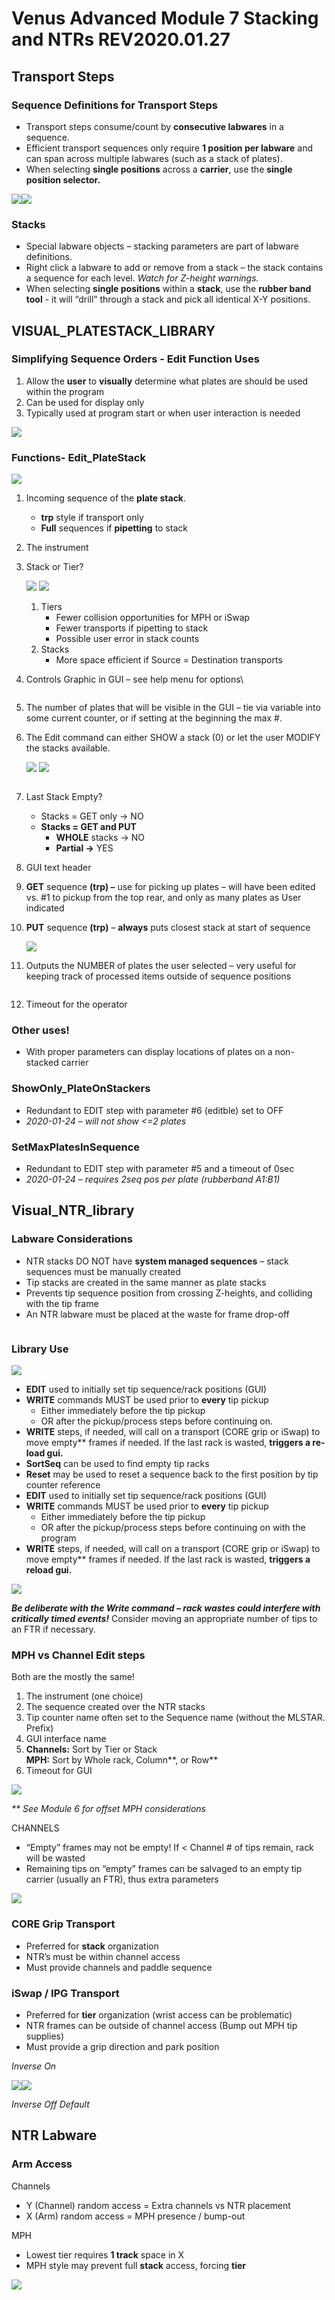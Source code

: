# Venus Advanced Module 7 Stacking and NTRs REV2020.01.27

## Transport Steps

### Sequence Definitions for Transport Steps

* Transport steps consume/count by **consecutive labwares** in a sequence.
* Efficient transport sequences only require **1 position per labware** and can span across multiple labwares (such as a stack of plates).
* When selecting **single positions** across a **carrier**, use the **single position selector.**

![](<../../../.gitbook/assets/0 (1) (1) (1).png>)![](<../../../.gitbook/assets/1 (1) (1) (1).png>)

### **Stacks**

* Special labware objects – stacking parameters are part of labware definitions.
* Right click a labware to add or remove from a stack – the stack contains a sequence for each level. _Watch for Z-height warnings._
* When selecting **single positions** within a **stack**, use the **rubber band tool** - it will “drill” through a stack and pick all identical X-Y positions.

## VISUAL\_PLATESTACK\_LIBRARY

### Simplifying Sequence Orders - Edit Function Uses

1. Allow the **user** to **visually** determine what plates are should be used within the program
2. Can be used for display only
3. Typically used at program start or when user interaction is needed

![](<../../../.gitbook/assets/2 (1) (1) (1).png>)

### Functions- Edit\_PlateStack

![](<../../../.gitbook/assets/3 (1) (1).png>)

1. Incoming sequence of the **plate stack**.
   * **trp** style if transport only
   * **Full** sequences if **pipetting** to stack
2. The instrument
3.  Stack or Tier?

    ![](../../../.gitbook/assets/4.jpeg) ![](../../../.gitbook/assets/5.jpeg)

    1. Tiers
       * Fewer collision opportunities for MPH or iSwap
       * Fewer transports if pipetting to stack
       * Possible user error in stack counts
    2. Stacks
       * More space efficient if Source = Destination transports
4.  Controls Graphic in GUI – see help menu for options\


    <figure><img src="../../../.gitbook/assets/image (878).png" alt=""><figcaption></figcaption></figure>
5. The number of plates that will be visible in the GUI – tie via variable into some current counter, or if setting at the beginning the max #.
6.  The Edit command can either SHOW a stack (0) or let the user MODIFY the stacks available.

    ![](<../../../.gitbook/assets/7 (1) (1).png>) ![](../../../.gitbook/assets/8.jpeg)

    <figure><img src="../../../.gitbook/assets/image (879).png" alt=""><figcaption></figcaption></figure>
7. Last Stack Empty?
   * Stacks = GET only -> NO
   * **Stacks = GET and PUT**
     * **WHOLE** stacks -> NO
     * **Partial ->** YES
8. GUI text header
9. **GET** sequence **(trp) –** use for picking up plates – will have been edited vs. #1 to pickup from the top rear, and only as many plates as User indicated
10. **PUT** sequence **(trp)** – **always** puts closest stack at start of sequence

    ![](<../../../.gitbook/assets/10 (1) (1).png>)
11. Outputs the NUMBER of plates the user selected – very useful for keeping track of processed items outside of sequence positions

    <figure><img src="../../../.gitbook/assets/image (880).png" alt=""><figcaption></figcaption></figure>
12. Timeout for the operator

### Other uses!

* With proper parameters can display locations of plates on a non-stacked carrier

### ShowOnly\_PlateOnStackers

* Redundant to EDIT step with parameter #6 (editble) set to OFF
* _2020-01-24 – will not show <=2 plates_

### SetMaxPlatesInSequence

* Redundant to EDIT step with parameter #5 and a timeout of 0sec
* _2020-01-24 – requires 2seq pos per plate (rubberband A1:B1)_

## Visual\_NTR\_library

### Labware Considerations

* NTR stacks DO NOT have **system managed sequences** – stack sequences must be manually created
* Tip stacks are created in the same manner as plate stacks
* Prevents tip sequence position from crossing Z-heights, and colliding with the tip frame
* An NTR labware must be placed at the waste for frame drop-off

<figure><img src="../../../.gitbook/assets/image (881).png" alt=""><figcaption></figcaption></figure>

### Library Use

![](../../../.gitbook/assets/14.png)

* **EDIT** used to initially set tip sequence/rack positions (GUI)
* **WRITE** commands MUST be used prior to **every** tip pickup
  * Either immediately before the tip pickup
  * OR after the pickup/process steps before continuing on.
* **WRITE** steps, if needed, will call on a transport (CORE grip or iSwap) to move empty\*\* frames if needed. If the last rack is wasted, **triggers a re-load gui.**
* **SortSeq** can be used to find empty tip racks
* **Reset** may be used to reset a sequence back to the first position by tip counter reference
* **EDIT** used to initially set tip sequence/rack positions (GUI)
* **WRITE** commands MUST be used prior to **every** tip pickup
  * Either immediately before the tip pickup
  * OR after the pickup/process steps before continuing on with the program
* **WRITE** steps, if needed, will call on a transport (CORE grip or iSwap) to move empty\*\* frames if needed. If the last rack is wasted, **triggers a reload gui.**

![](../../../.gitbook/assets/15.png)

_**Be deliberate with the Write command – rack wastes could interfere with critically timed events!**_ Consider moving an appropriate number of tips to an FTR if necessary.

### MPH vs Channel Edit steps

Both are the mostly the same!

1. The instrument (one choice)
2. The sequence created over the NTR stacks
3. Tip counter name often set to the Sequence name (without the MLSTAR. Prefix)
4. GUI interface name
5. **Channels:** Sort by Tier or Stack\
   **MPH:** Sort by Whole rack, Column\*\*, or Row\*\*
6. Timeout for GUI

![](../../../.gitbook/assets/16.png)

_\*\* See Module 6 for offset MPH considerations_

CHANNELS

* “Empty” frames may not be empty! If < Channel # of tips remain, rack will be wasted
* Remaining tips on “empty” frames can be salvaged to an empty tip carrier (usually an FTR), thus extra parameters

![](../../../.gitbook/assets/17.png)

### CORE Grip Transport

* Preferred for **stack** organization
* NTR’s must be within channel access
* Must provide channels and paddle sequence

### iSwap / IPG Transport

* Preferred for **tier** organization (wrist access can be problematic)
* NTR frames can be outside of channel access (Bump out MPH tip supplies)
* Must provide a grip direction and park position

_Inverse On_

![](../../../.gitbook/assets/18.png)![](../../../.gitbook/assets/19.png)

_Inverse Off Default_

## NTR Labware

### Arm Access&#x20;

Channels

* Y (Channel) random access = Extra channels vs NTR placement
* X (Arm) random access = MPH presence / bump-out

MPH

* Lowest tier requires **1 track** space in X
* MPH style may prevent full **stack** access, forcing **tier**

![](../../../.gitbook/assets/20.jpeg)
